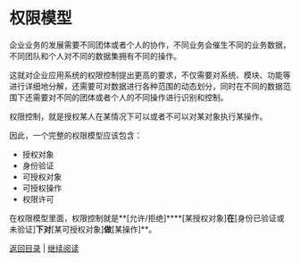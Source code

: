# 权限模型 #

企业业务的发展需要不同团体或者个人的协作，不同业务会催生不同的业务数据，不同团队和个人对不同的数据集拥有不同的操作。

这就对企业应用系统的权限控制提出更高的要求，不仅需要对系统、模块、功能等进行详细地分解，还需要可对数据进行各种范围的动态划分，同时在不同的数据范围下还需要对不同的团体或者个人的不同操作进行识别和控制。


权限控制，就是授权某人在某情况下可以或者不可以对某对象执行某操作。

因此，一个完整的权限模型应该包含：

- 授权对象
- 身份验证
- 可授权对象
- 可授权操作
- 权限许可

在权限模型里面，权限控制就是**[允许/拒绝]****[某授权对象]**在**[身份已验证或未验证]**下对**[某可授权对象]**做**[某操作]**。




[返回目录](../toc.md) | [继续阅读](02.1.md)